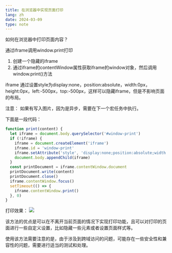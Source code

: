 ```yaml
---
title: 在浏览器中实现页面打印
lang: zh
date: 2024-03-09
type: note
---
```


如何在浏览器中打印页面内容？

通过iframe调用window.print打印

1. 创建一个隐藏的iframe
2. 通过iframe的contentWindow属性获取iframe的window对象，然后调用window.print()方法

iframe 通过设置style为display:none，position:absolute，width:0px，height:0px，left:-500px，top:-500px，这样可以隐藏iframe，但是不影响页面的布局。

注意： 如果有写入图片，因为是异步，需要在下一个宏任务中执行。

下面是一段代码：

```js
function print(content) {
  let iframe = document.body.querySelector('#window-print')
  if (!iframe) {
    iframe = document.createElement('iframe')
    iframe.id = 'window-print'
    iframe.setAttribute('style', 'display:none;position:absolute;width:0px;height:0px;left:-500px;top:-500px;')
    document.body.appendChild(iframe)
  }
  const printDocument = iframe.contentWindow.document
  printDocument.write(content)
  printDocument.close()
  iframe.contentWindow.focus()
  setTimeout(() => {
    iframe.contentWindow.print()
  }, 0)
}
```

打印效果：
![](https://static.ajiu9.cn/images/20240310203634jdJVNW.png)

该方法的优点是可以在不离开当前页面的情况下实现打印功能，且可以对打印的页面进行一些自定义设置，比如隐藏一些元素或者设置页面样式等。

使用该方法需要注意的是，由于涉及到跨域访问的问题，可能存在一些安全性和兼容性的问题，需要进行适当的测试和处理。
